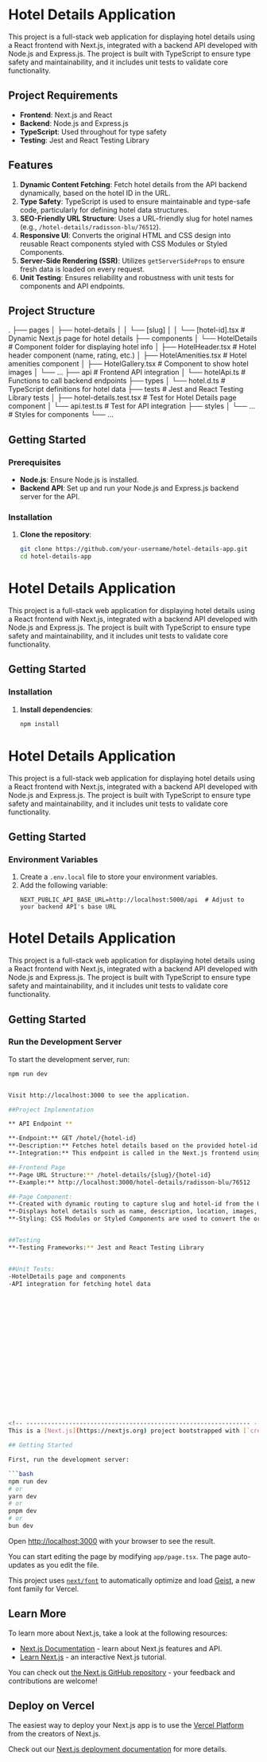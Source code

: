 # Hotel Details Application

This project is a full-stack web application for displaying hotel details using a React frontend with Next.js, integrated with a backend API developed with Node.js and Express.js. The project is built with TypeScript to ensure type safety and maintainability, and it includes unit tests to validate core functionality.

## Project Requirements

- **Frontend**: Next.js and React
- **Backend**: Node.js and Express.js
- **TypeScript**: Used throughout for type safety
- **Testing**: Jest and React Testing Library

## Features

1. **Dynamic Content Fetching**: Fetch hotel details from the API backend dynamically, based on the hotel ID in the URL.
2. **Type Safety**: TypeScript is used to ensure maintainable and type-safe code, particularly for defining hotel data structures.
3. **SEO-Friendly URL Structure**: Uses a URL-friendly slug for hotel names (e.g., `/hotel-details/radisson-blu/76512`).
4. **Responsive UI**: Converts the original HTML and CSS design into reusable React components styled with CSS Modules or Styled Components.
5. **Server-Side Rendering (SSR)**: Utilizes `getServerSideProps` to ensure fresh data is loaded on every request.
6. **Unit Testing**: Ensures reliability and robustness with unit tests for components and API endpoints.

## Project Structure

. ├── pages │ ├── hotel-details │ │ └── [slug] │ │ └── [hotel-id].tsx # Dynamic Next.js page for hotel details ├── components │ └── HotelDetails # Component folder for displaying hotel info │ ├── HotelHeader.tsx # Hotel header component (name, rating, etc.) │ ├── HotelAmenities.tsx # Hotel amenities component │ ├── HotelGallery.tsx # Component to show hotel images │ └── ... ├── api # Frontend API integration │ └── hotelApi.ts # Functions to call backend endpoints ├── types │ └── hotel.d.ts # TypeScript definitions for hotel data ├── tests # Jest and React Testing Library tests │ ├── hotel-details.test.tsx # Test for Hotel Details page component │ └── api.test.ts # Test for API integration ├── styles │ └── ... # Styles for components └── ...



## Getting Started

### Prerequisites

- **Node.js**: Ensure Node.js is installed.
- **Backend API**: Set up and run your Node.js and Express.js backend server for the API.

### Installation

1. **Clone the repository**:
   ```bash
   git clone https://github.com/your-username/hotel-details-app.git
   cd hotel-details-app
# Hotel Details Application

This project is a full-stack web application for displaying hotel details using a React frontend with Next.js, integrated with a backend API developed with Node.js and Express.js. The project is built with TypeScript to ensure type safety and maintainability, and it includes unit tests to validate core functionality.

## Getting Started

### Installation

1. **Install dependencies**:
   ```bash
   npm install
# Hotel Details Application

This project is a full-stack web application for displaying hotel details using a React frontend with Next.js, integrated with a backend API developed with Node.js and Express.js. The project is built with TypeScript to ensure type safety and maintainability, and it includes unit tests to validate core functionality.

## Getting Started

### Environment Variables

1. Create a `.env.local` file to store your environment variables.
2. Add the following variable:
   ```plaintext
   NEXT_PUBLIC_API_BASE_URL=http://localhost:5000/api  # Adjust to your backend API's base URL
# Hotel Details Application

This project is a full-stack web application for displaying hotel details using a React frontend with Next.js, integrated with a backend API developed with Node.js and Express.js. The project is built with TypeScript to ensure type safety and maintainability, and it includes unit tests to validate core functionality.

## Getting Started

### Run the Development Server

To start the development server, run:

```bash
npm run dev


Visit http://localhost:3000 to see the application.

##Project Implementation

** API Endpoint **

**-Endpoint:** GET /hotel/{hotel-id}
**-Description:** Fetches hotel details based on the provided hotel-id.
**-Integration:** This endpoint is called in the Next.js frontend using getServerSideProps to retrieve hotel data dynamically.

##-Frontend Page
**-Page URL Structure:** /hotel-details/{slug}/{hotel-id}
**-Example:** http://localhost:3000/hotel-details/radisson-blu/76512

##-Page Component:
**-Created with dynamic routing to capture slug and hotel-id from the URL.
**-Displays hotel details such as name, description, location, images, and amenities based on API data.
**-Styling: CSS Modules or Styled Components are used to convert the original HTML/CSS design.


##Testing
**-Testing Frameworks:** Jest and React Testing Library


##Unit Tests:
-HotelDetails page and components
-API integration for fetching hotel data



















<!-- --------------------------------------------------------------- -->
This is a [Next.js](https://nextjs.org) project bootstrapped with [`create-next-app`](https://nextjs.org/docs/app/api-reference/cli/create-next-app).

## Getting Started

First, run the development server:

```bash
npm run dev
# or
yarn dev
# or
pnpm dev
# or
bun dev
```

Open [http://localhost:3000](http://localhost:3000) with your browser to see the result.

You can start editing the page by modifying `app/page.tsx`. The page auto-updates as you edit the file.

This project uses [`next/font`](https://nextjs.org/docs/app/building-your-application/optimizing/fonts) to automatically optimize and load [Geist](https://vercel.com/font), a new font family for Vercel.

## Learn More

To learn more about Next.js, take a look at the following resources:

- [Next.js Documentation](https://nextjs.org/docs) - learn about Next.js features and API.
- [Learn Next.js](https://nextjs.org/learn) - an interactive Next.js tutorial.

You can check out [the Next.js GitHub repository](https://github.com/vercel/next.js) - your feedback and contributions are welcome!

## Deploy on Vercel

The easiest way to deploy your Next.js app is to use the [Vercel Platform](https://vercel.com/new?utm_medium=default-template&filter=next.js&utm_source=create-next-app&utm_campaign=create-next-app-readme) from the creators of Next.js.

Check out our [Next.js deployment documentation](https://nextjs.org/docs/app/building-your-application/deploying) for more details.
